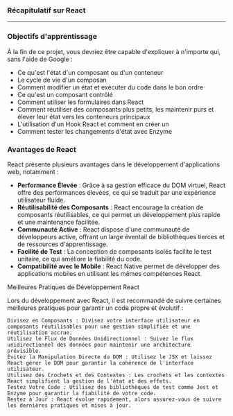 ### Récapitulatif sur React
*****
### Objectifs d'apprentissage
À la fin de ce projet, vous devriez être capable d'expliquer à n'importe qui, sans l'aide
de Google :
* Ce qu'est l'état d'un composant ou d'un conteneur
* Le cycle de vie d'un composan
* Comment modifier un état et exécuter du code dans le bon ordre
* Ce qu'est un composant contrôlé
* Comment utiliser les formulaires dans React
* Comment réutiliser des composants plus petits, les maintenir purs et élever leur état vers les conteneurs principaux
* L'utilisation d'un Hook React et comment en créer un
* Comment tester les changements d'état avec Enzyme

### Avantages de React

React présente plusieurs avantages dans le développement d'applications web, notamment :

* **Performance Élevée** : Grâce à sa gestion efficace du DOM virtuel, React offre des performances élevées, ce qui se traduit par une expérience utilisateur fluide.
* **Réutilisabilité des Composants** : React encourage la création de composants réutilisables, ce qui permet un développement plus rapide et une maintenance facilitée.
* **Communauté Active** : React dispose d'une communauté de développeurs active, offrant un large éventail de bibliothèques tierces et de ressources d'apprentissage.
* **Facilité de Test** : La conception de composants isolés facilite le test unitaire, ce qui améliore la fiabilité du code.
*    **Compatibilité avec le Mobile** : React Native permet de développer des applications mobiles en utilisant les mêmes compétences React.

Meilleures Pratiques de Développement React

Lors du développement avec React, il est recommandé de suivre certaines meilleures pratiques pour garantir un code propre et évolutif :

    Divisez en Composants : Divisez votre interface utilisateur en composants réutilisables pour une gestion simplifiée et une réutilisation accrue.
    Utilisez le Flux de Données Unidirectionnel : Suivez le flux unidirectionnel des données pour maintenir une architecture prévisible.
    Évitez la Manipulation Directe du DOM : Utilisez le JSX et laissez React gérer le DOM pour garantir la cohérence de l'interface utilisateur.
    Utilisez des Crochets et des Contextes : Les crochets et les contextes React simplifient la gestion de l'état et des effets.
    Testez Votre Code : Utilisez des bibliothèques de test comme Jest et Enzyme pour garantir la fiabilité de votre code.
    Restez à Jour : React évolue rapidement, alors assurez-vous de suivre les dernières pratiques et mises à jour.